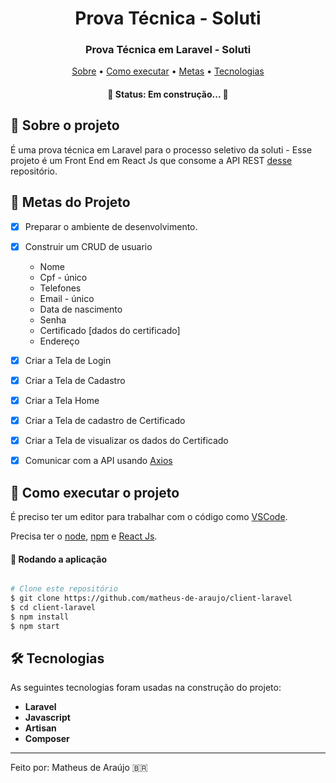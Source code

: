 <h1 align="center" font-weight:bold>
  Prova Técnica - Soluti
</h1>

<h3 align="center">
  Prova Técnica em Laravel - Soluti
</h3>

<p align="center">
	<a href="#-sobre-o-projeto">Sobre</a> •
 	<a href="#-como-executar-o-projeto">Como executar</a> • 
 	<a href="#-metas-no-projeto">Metas</a> • 
  <a href="#-tecnologias">Tecnologias</a>
</p>
                           
<h4 align="center"> 
	🚧  Status: Em construção... 🚧
</h4>


## :pencil: Sobre o projeto
É uma prova técnica em Laravel para o processo seletivo da soluti - Esse projeto é um Front End em React Js que consome a API REST [desse](https://github.com/matheus-de-araujo/client-soluti) repositório.
	 
## 🎯 Metas do Projeto
- [X] Preparar o ambiente de desenvolvimento.

- [X] Construir um CRUD de usuario
  * Nome
  * Cpf - único
  * Telefones
  * Email - único
  * Data de nascimento
  * Senha
  * Certificado [dados do certificado]
  * Endereço

- [X]  Criar a Tela de Login
- [X]  Criar a Tela de Cadastro
- [X]  Criar a Tela Home
- [X]  Criar a Tela de cadastro de Certificado
- [X]  Criar a Tela de visualizar os dados do Certificado
- [X]  Comunicar com a API usando [Axios](https://www.npmjs.com/package/axios)

## 🚀 Como executar o projeto

É preciso ter um editor para trabalhar com o código como [VSCode](https://code.visualstudio.com/).

Precisa ter o [node](https://nodejs.org/en/), [npm](https://www.npmjs.com/) e [React Js](https://reactjs.org/).

#### 🧭 Rodando a aplicação

```bash

# Clone este repositório
$ git clone https://github.com/matheus-de-araujo/client-laravel
$ cd client-laravel
$ npm install
$ npm start

```

## 🛠 Tecnologias

As seguintes tecnologias foram usadas na construção do projeto:

- **Laravel**
- **Javascript**
- **Artisan**
- **Composer**

---

Feito por: Matheus de Araújo 🇧🇷
